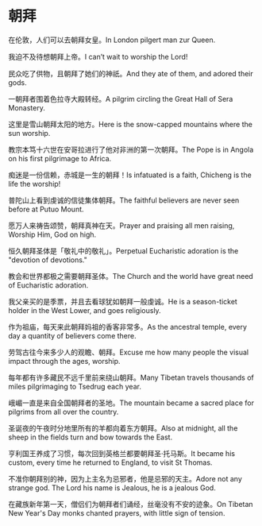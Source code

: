 # 朝拜

<p><span class="chinese">在伦敦，人们可以去朝拜女皇。</span><span class="english">In London pilgert man zur Queen.</span></p>

<p><span class="chinese">我迫不及待想朝拜上帝。</span><span class="english">I can’t wait to worship the Lord!</span></p>

<p><span class="chinese">民众吃了供物，且朝拜了她们的神祇。</span><span class="english">And they ate of them, and adored their gods.</span></p>

<p><span class="chinese">一朝拜者围着色拉寺大殿转经。</span><span class="english">A pilgrim circling the Great Hall of Sera Monastery.</span></p>

<p><span class="chinese">这里是雪山朝拜太阳的地方。</span><span class="english">Here is the snow-capped mountains where the sun worship.</span></p>

<p><span class="chinese">教宗本笃十六世在安哥拉进行了他对非洲的第一次朝拜。</span><span class="english">The Pope is in Angola on his first pilgrimage to Africa.</span></p>

<p><span class="chinese">痴迷是一份信赖，赤城是一生的朝拜！</span><span class="english">Is infatuated is a faith, Chicheng is the life the worship!</span></p>

<p><span class="chinese">普陀山上看到虔诚的信徒集体朝拜。</span><span class="english">The faithful believers are never seen before at Putuo Mount.</span></p>

<p><span class="chinese">愿万人来祷告颂赞，朝拜真神在天。</span><span class="english">Prayer and praising all men raising, Worship Him, God on high.</span></p>

<p><span class="chinese">恒久朝拜圣体是「敬礼中的敬礼」。</span><span class="english">Perpetual Eucharistic adoration is the "devotion of devotions."</span></p>

<p><span class="chinese">教会和世界都极之需要朝拜圣体。</span><span class="english">The Church and the world have great need of Eucharistic adoration.</span></p>

<p><span class="chinese">我父亲买的是季票，并且去看球犹如朝拜一般虔诚。</span><span class="english">He is a season-ticket holder in the West Lower, and goes religiously.</span></p>

<p><span class="chinese">作为祖庙，每天来此朝拜妈祖的香客非常多。</span><span class="english">As the ancestral temple, every day a quantity of believers come there.</span></p>

<p><span class="chinese">劳驾古往今来多少人的观瞻、朝拜。</span><span class="english">Excuse me how many people the visual impact through the ages, worship.</span></p>

<p><span class="chinese">每年都有许多藏民不远千里前来绕山朝拜。</span><span class="english">Many Tibetan travels thousands of miles pilgrimaging to Tsedrug each year.</span></p>

<p><span class="chinese">峨嵋一直是来自全国朝拜者的圣地。</span><span class="english">The mountain became a sacred place for pilgrims from all over the country.</span></p>

<p><span class="chinese">圣诞夜的午夜时分地里所有的羊都向着东方朝拜。</span><span class="english">Also at midnight, all the sheep in the fields turn and bow towards the East.</span></p>

<p><span class="chinese">亨利国王养成了习惯，每次回到英格兰都要朝拜圣·托马斯。</span><span class="english">It became his custom, every time he returned to England, to visit St Thomas.</span></p>

<p><span class="chinese">不准你朝拜别的神，因为上主名为忌邪者，他是忌邪的天主。</span><span class="english">Adore not any strange god. The Lord his name is Jealous, he is a jealous God.</span></p>

<p><span class="chinese">在藏族新年第一天，僧侣们为朝拜者们诵经，丝毫没有不安的迹象。</span><span class="english">On Tibetan New Year's Day monks chanted prayers, with little sign of tension.</span></p>

